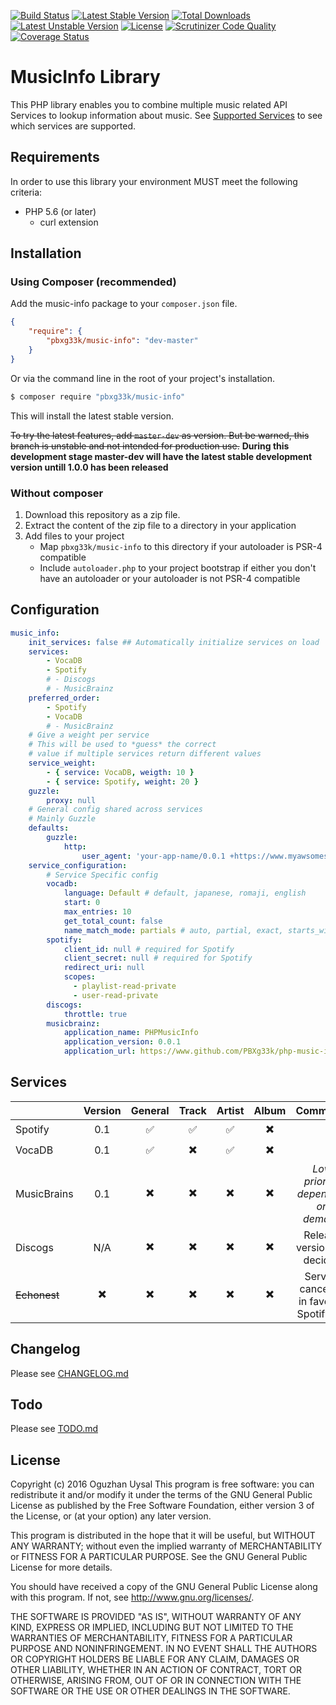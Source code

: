 [![Build Status](https://travis-ci.org/PBXg33k/php-music-info.svg?branch=master)](https://travis-ci.org/PBXg33k/php-music-info) [![Latest Stable Version](https://poser.pugx.org/pbxg33k/music-info/v/stable)](https://packagist.org/packages/pbxg33k/music-info) [![Total Downloads](https://poser.pugx.org/pbxg33k/music-info/downloads)](https://packagist.org/packages/pbxg33k/music-info) [![Latest Unstable Version](https://poser.pugx.org/pbxg33k/music-info/v/unstable)](https://packagist.org/packages/pbxg33k/music-info) [![License](https://poser.pugx.org/pbxg33k/music-info/license)](https://packagist.org/packages/pbxg33k/music-info) [![Scrutinizer Code Quality](https://scrutinizer-ci.com/g/PBXg33k/php-music-info/badges/quality-score.png?b=develop)](https://scrutinizer-ci.com/g/PBXg33k/php-music-info/?branch=develop) [![Coverage Status](https://coveralls.io/repos/github/PBXg33k/php-music-info/badge.svg?branch=develop)](https://coveralls.io/github/PBXg33k/php-music-info?branch=develop)

# MusicInfo Library #

This PHP library enables you to combine multiple music related API Services to lookup information about music. See [Supported Services](#services) to see which services are supported.

## Requirements ##
In order to use this library your environment MUST meet the following criteria:
* PHP 5.6 (or later)
	* curl extension


## Installation ##

### Using Composer (recommended) ###
Add the music-info package to your `composer.json` file.

``` json
{
    "require": {
        "pbxg33k/music-info": "dev-master"
    }
}
```

Or via the command line in the root of your project's installation.

``` bash
$ composer require "pbxg33k/music-info"
```

This will install the latest stable version.

~~To try the latest features, add `master-dev` as version. But be warned, this branch is unstable and not intended for production use.~~ **During this development stage master-dev will have the latest stable development version untill 1.0.0 has been released**

### Without composer ###
1. Download this repository as a zip file.
2. Extract the content of the zip file to a directory in your application
3. Add files to your project
	* Map `pbxg33k/music-info` to this directory if your autoloader is PSR-4 compatible
	* Include `autoloader.php` to your project bootstrap if either you don't have an autoloader or your autoloader is not PSR-4 compatible

## Configuration ##

```yaml
music_info:
    init_services: false ## Automatically initialize services on load
    services:
        - VocaDB
        - Spotify
        # - Discogs
        # - MusicBrainz
    preferred_order:
        - Spotify
        - VocaDB
        # - MusicBrainz
    # Give a weight per service
    # This will be used to *guess* the correct
    # value if multiple services return different values
    service_weight:
        - { service: VocaDB, weigth: 10 }
        - { service: Spotify, weight: 20 }
    guzzle:
        proxy: null
    # General config shared across services
    # Mainly Guzzle
    defaults:
        guzzle:
            http:
                user_agent: 'your-app-name/0.0.1 +https://www.myawsomesite.com'
    service_configuration:
        # Service Specific config
        vocadb:
            language: Default # default, japanese, romaji, english
            start: 0
            max_entries: 10
            get_total_count: false
            name_match_mode: partials # auto, partial, exact, starts_with, words
        spotify:
            client_id: null # required for Spotify
            client_secret: null # required for Spotify
            redirect_uri: null
            scopes:
              - playlist-read-private
              - user-read-private
        discogs:
            throttle: true
        musicbrainz:
            application_name: PHPMusicInfo
            application_version: 0.0.1
            application_url: https://www.github.com/PBXg33k/php-music-info
```

## Services ##

|             | Version                  | General                  | Track                    | Artist                   | Album                    | Comments |
|---          |:-------:                 |:-------:                 |:-----:                   |:------:                  |:-----:                   |:--------:|
|Spotify      | 0.1                      | :white_check_mark:       | :white_check_mark:       | :white_check_mark:       | :heavy_multiplication_x: ||
|VocaDB       | 0.1                      | :white_check_mark:       | :heavy_multiplication_x: | :white_check_mark:       | :heavy_multiplication_x: ||
|MusicBrains  | 0.1                      | :heavy_multiplication_x: | :heavy_multiplication_x: | :heavy_multiplication_x: | :heavy_multiplication_x: | _Low priority, depending on demand_ |
|Discogs      | N/A                      | :heavy_multiplication_x: | :heavy_multiplication_x: | :heavy_multiplication_x: | :heavy_multiplication_x: | Release version not decided |
|~~Echonest~~ | :heavy_multiplication_x: | :heavy_multiplication_x: | :heavy_multiplication_x: | :heavy_multiplication_x: | :heavy_multiplication_x: | Service cancelled in favor of Spotify [[1]](http://developer.echonest.com/docs/v4) |

## Changelog

Please see [CHANGELOG.md](CHANGELOG.md)

## Todo

Please see [TODO.md](TODO.md)

## License

Copyright (c) 2016 Oguzhan Uysal
This program is free software: you can redistribute it and/or modify it under the terms of the GNU General Public License as published by the Free Software Foundation, either version 3 of the License, or (at your option) any later version.

This program is distributed in the hope that it will be useful, but WITHOUT ANY WARRANTY; without even the implied warranty of MERCHANTABILITY or FITNESS FOR A PARTICULAR PURPOSE. See the GNU General Public License for more details.

You should have received a copy of the GNU General Public License along with this program.  If not, see <http://www.gnu.org/licenses/>.

THE SOFTWARE IS PROVIDED "AS IS", WITHOUT WARRANTY OF ANY KIND, EXPRESS OR IMPLIED, INCLUDING BUT NOT LIMITED TO THE WARRANTIES OF MERCHANTABILITY, FITNESS FOR A PARTICULAR PURPOSE AND NONINFRINGEMENT. IN NO EVENT SHALL THE AUTHORS OR COPYRIGHT HOLDERS BE LIABLE FOR ANY CLAIM, DAMAGES OR OTHER LIABILITY, WHETHER IN AN ACTION OF CONTRACT, TORT OR OTHERWISE, ARISING FROM, OUT OF OR IN CONNECTION WITH THE SOFTWARE OR THE USE OR OTHER DEALINGS IN THE SOFTWARE.